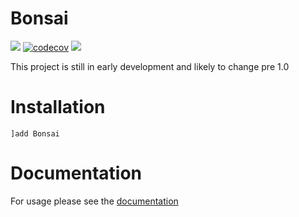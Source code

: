 # Bonsai

[![][action-img]][action-url]
[![codecov](https://codecov.io/gh/onetonfoot/Bonsai.jl/branch/master/graph/badge.svg?token=96CcO21IsK)](https://codecov.io/gh/onetonfoot/Bonsai.jl)
[![](https://img.shields.io/badge/Documentation-stable-blue.svg)](https://onetonfoot.github.io/Bonsai.jl/)

[action-img]: https://github.com/onetonfoot/Bonsai.jl/actions/workflows/ci.yaml/badge.svg
[action-url]: https://github.com/onetonfoot/Bonsai.jl/actions


This project is still in early development and likely to change pre 1.0

# Installation

```
]add Bonsai
```

# Documentation

For usage please see the [documentation](https://onetonfoot.github.io/Bonsai.jl/)
